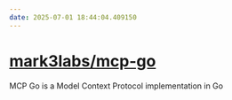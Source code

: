 ```yaml
---
date: 2025-07-01 18:44:04.409150
---
```


# [mark3labs/mcp-go](https://github.com/mark3labs/mcp-go)

MCP Go is a Model Context Protocol implementation in Go